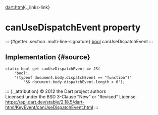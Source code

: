 [dart:html](../../dart-html/dart-html-library){._links-link}

canUseDispatchEvent property
============================

::: {#getter .section .multi-line-signature}
[bool](../../dart-core/bool-class) canUseDispatchEvent
:::

Implementation {#source}
--------------

``` {.language-dart data-language="dart"}
static bool get canUseDispatchEvent => JS(
    'bool',
    '(typeof document.body.dispatchEvent == "function")'
        '&& document.body.dispatchEvent.length > 0');
```

::: {._attribution}
© 2012 the Dart project authors\
Licensed under the BSD 3-Clause \"New\" or \"Revised\" License.\
<https://api.dart.dev/stable/2.18.5/dart-html/KeyEvent/canUseDispatchEvent.html>
:::
